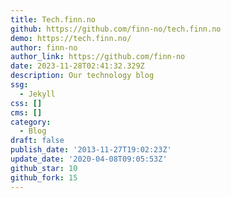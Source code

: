 ```yaml
---
title: Tech.finn.no
github: https://github.com/finn-no/tech.finn.no
demo: https://tech.finn.no/
author: finn-no
author_link: https://github.com/finn-no
date: 2023-11-28T02:41:32.329Z
description: Our technology blog
ssg:
  - Jekyll
css: []
cms: []
category:
  - Blog
draft: false
publish_date: '2013-11-27T19:02:23Z'
update_date: '2020-04-08T09:05:53Z'
github_star: 10
github_fork: 15
---
```

